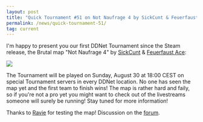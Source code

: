 ```yaml
---
layout: post
title: "Quick Tournament #51 on Not Naufrage 4 by SickCunt & Feuerfaust Ace"
permalink: /news/quick-tournament-51/
tag: current
---
```


I'm happy to present you our first DDNet Tournament since the Steam release, the Brutal map "Not Naufrage 4" by [SickCunt](/mappers/SickCunt/) & [Feuerfaust Ace](/mappers/Feuerfaust-32-Ace/):

[<img class="demo" src="/Not_Naufrage_4.png" />](//forum.ddnet.tw/viewtopic.php?f=33&t=6962)

The Tournament will be played on Sunday, August 30 at 18:00 CEST on special Tournament servers in every DDNet location. No one has seen the map yet and the first team to finish wins! The map is rather hard and faily, so if you're not a pro yet you might want to check out of the livestreams someone will surely be running! Stay tuned for more information!

Thanks to [Ravie](/mappers/Ravie) for testing the map! Discussion on the [forum](//forum.ddnet.tw/viewtopic.php?f=33&t=6962).
